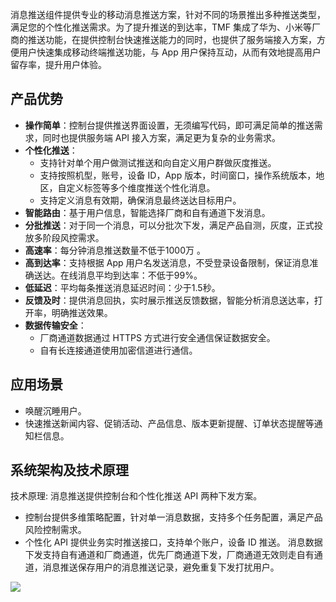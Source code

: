 消息推送组件提供专业的移动消息推送方案，针对不同的场景推出多种推送类型，满足您的个性化推送需求。为了提升推送的到达率，TMF 集成了华为、小米等厂商的推送功能，在提供控制台快速推送能力的同时，也提供了服务端接入方案，方便用户快速集成移动终端推送功能，与 App 用户保持互动，从而有效地提高用户留存率，提升用户体验。

## 产品优势
- **操作简单**：控制台提供推送界面设置，无须编写代码，即可满足简单的推送需求，同时也提供服务端 API 接入方案，满足更为复杂的业务需求。
- **个性化推送**：
  - 支持针对单个用户做测试推送和向自定义用户群做灰度推送。
  - 支持按照机型，账号，设备 ID，App 版本，时间窗口，操作系统版本，地区，自定义标签等多个维度推送个性化消息。
  - 支持定义消息有效期，确保消息最终送达目标用户。
- **智能路由**：基于用户信息，智能选择厂商和自有通道下发消息。
- **分批推送**：对于同一个消息，可以分批次下发，满足产品自测，灰度，正式投放多阶段风控需求。
- **高速率**：每分钟消息推送数量不低于1000万 。
- **高到达率**：支持根据 App 用户名发送消息，不受登录设备限制，保证消息准确送达。在线消息平均到达率：不低于99%。
- **低延迟**：平均每条推送消息延迟时间：少于1.5秒。
- **反馈及时**：提供消息回执，实时展示推送反馈数据，智能分析消息送达率，打开率，明确推送效果。
- **数据传输安全**：
  - 厂商通道数据通过 HTTPS 方式进行安全通信保证数据安全。
  - 自有长连接通道使用加密信道进行通信。

## 应用场景
- 唤醒沉睡用户。
- 快速推送新闻内容、促销活动、产品信息、版本更新提醒、订单状态提醒等通知栏信息。

## 系统架构及技术原理                               
技术原理: 消息推送提供控制台和个性化推送 API 两种下发方案。
 - 控制台提供多维策略配置，针对单一消息数据，支持多个任务配置，满足产品风险控制需求。
 - 个性化 API 提供业务实时推送接口，支持单个账户，设备 ID 推送。
消息数据下发支持自有通道和厂商通道，优先厂商通道下发，厂商通道无效则走自有通道，消息推送保存用户的消息推送记录，避免重复下发打扰用户。
<img src="https://qcloudimg.tencent-cloud.cn/raw/0736ab2997ef7b8cb74695e9c7be4590.png"/>

